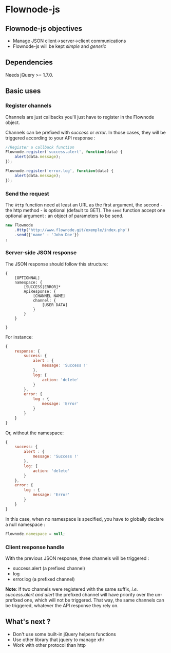 Flownode-js
===========

## Flownode-js objectives

* Manage JSON client->server->client communications
* Flownode-js will be kept _simple_ and _generic_

## Dependencies

Needs jQuery >= 1.7.0.

## Basic uses

### Register channels

Channels are just callbacks you'll just have to register in the Flownode object.

Channels can be prefixed with _success_ or _error_. In those cases, they will be triggered according to your API response :
```javascript
//Register a callback function
Flownode.register('success.alert', function(data) {
    alert(data.message);
});

Flownode.register('error.log', function(data) {
    alert(data.message);
});
```

### Send the request

The `Http` function need at least an URL as the first argument, the second - the http method - is optional (default to GET).
The `send` function accept one optional argument : an object of parameters to be send.
```javascript
new Flownode
    .Http('http://www.flownode.git/exemple/index.php')
    .send({'name' : 'John Doe'})
;
```

### Server-side JSON response

The JSON response should follow this structure:

```
{
    [OPTIONNAL]
    namespace: {
        [SUCCESS|ERROR]*
        ApiResponse: {
            [CHANNEL NAME]
            channel: {
                [USER DATA]
            }
        }
    }

}
```
For instance:
```javascript
{
    response: {
        success: {
            alert : {
                message: 'Success !'
            },
            log: {
                action: 'delete'
            }
        },
        error: {
            log : {
                message: 'Error'
            }
        }
    }
}
```

Or, without the namespace:
```javascript
{
    success: {
        alert : {
            message: 'Success !'
        },
        log: {
            action: 'delete'
        }
    },
    error: {
        log : {
            message: 'Error'
        }
    }
}
```

In this case, when no namespace is specified, you have to globally declare a null namespace :
```javascript
Flownode.namespace = null;
```

### Client response handle

With the previous JSON response, three channels will be triggered :

* success.alert (a prefixed channel)
* log
* error.log (a prefixed channel)

**Note**: If two channels were registered with the same suffix, *i.e. success.alert and alert*
the prefixed channel will have priority over the un-prefixed one, which will not be triggered. That way, the same channels
can be triggered, whatever the API response they rely on.

## What's next ?

* Don't use some built-in jQuery helpers functions
* Use other library that jquery to manage xhr
* Work with other protocol than http

